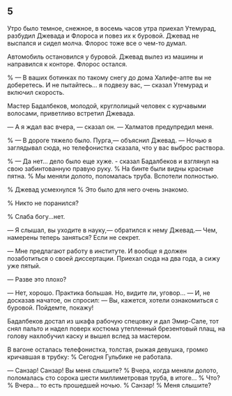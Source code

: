 ## 5

Утро было темное, снежное, в восемь часов утра приехал Утемурад, разбудил Джевада и Флороса и повез их к буровой.
Джевад не выспался и сидел молча.
Флорос тоже все о чем-то думал.

Автомобиль остановился у буровой.
Джевад вылез из машины и направился к конторе.
Флорос остался.

% — В ваших ботинках по такому снегу до дома Халифе-апте вы не доберетесь.
И не пытайтесь... я подвезу вас, — сказал Утемурад и включил скорость.

Мастер Бадалбеков, молодой, круглолицый человек с курчавыми волосами, приветливо встретил Джевада.

— А я ждал вас вчера, — сказал он.
— Халматов предупредил меня.

% — В дороге тяжело было.
Пурга,— объяснил Джевад.
— Ночью я заглядывал сюда, но телефонистка сказала, что у вас выброс раствора.

% — Да нет... дело было еще хуже. - сказал Бадалбеков и взглянул на свою забинтованную правую руку.
% На бинте были видны красные пятна.
% Мы меняли долото, поломалась труба.
Вспотели полностью.

% Джевад усмехнулся
% Это было для него очень знакомо.

% Никто не поранился?

% Слаба богу...нет.

— Я слышал, вы уходите в науку,— обратился к нему Джевад.— Чем,  намерены теперь заняться?
Если не секрет.

— Мне предлагают работу в институте.
И вообще я должен позаботиться о своей диссертации.
Приехал сюда на два года, а сижу уже пятый.

— Разве это плохо?

— Нет, хорошо.
Практика большая.
Но, видите ли, уговор... — И, не досказав начатое, он спросил: — Вы, кажется, хотели ознакомиться с буровой.
Пойдемте, покажу!

Бадалбеков достал из шкафа рабочую спецовку и дал Эмир-Сале, тот снял пальто и надел поверх костюма утепленный брезентовый плащ, на голову нахлобучил каску и вышел вслед за мастером.

В вагоне осталась телефонистка, толстая, рыжая девушка, громко кричавшая в трубку:
% Сегодня Гульбике не работала.

— Санзар!
Санзар!
Вы меня слышите?
% Вчера, когда меняли долото, поломалась сто сорока шести миллиметровая труба, в итоге...
% Что?
% Вчера... то есть прошедшей ночью.
% Санзар!
% Меня слышите?